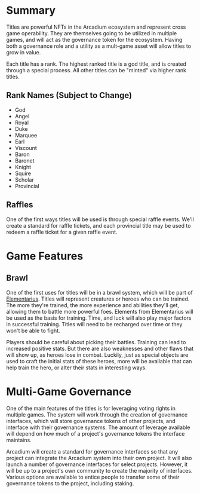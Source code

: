 # Summary

Titles are powerful NFTs in the Arcadium ecosystem and represent cross game operability. They are themselves going to be utilized in multiple games, and will act as the governance token for the ecosystem. Having both a governance role and a utility as a mult-game asset will allow titles to grow in value.

Each title has a rank. The highest ranked title is a god title, and is created through a special process. All other titles can be "minted" via higher rank titles.

## Rank Names (Subject to Change)

- God
- Angel
- Royal
- Duke
- Marquee
- Earl
- Viscount
- Baron
- Baronet
- Knight
- Squire
- Scholar
- Provincial

## Raffles

One of the first ways titles will be used is through special raffle events. We'll create a standard for raffle tickets, and each provincial title may be used to redeem a raffle ticket for a given raffle event.

# Game Features

## Brawl

One of the first uses for titles will be in a brawl system, which will be part of [Elementarius](/elementarius.md). Titles will represent creatures or heroes who can be trained. The more they're trained, the more experience and abilities they'll get, allowing them to battle more powerful foes. Elements from Elementarius will be used as the basis for training. Time, and luck will also play major factors in successful training. Titles will need to be recharged over time or they won't be able to fight.

Players should be careful about picking their battles. Training can lead to increased positive stats. But there are also weaknesses and other flaws that will show up, as heroes lose in combat. Luckily, just as special objects are used to craft the initial stats of these heroes, more will be available that can help train the hero, or alter their stats in interesting ways.

# Multi-Game Governance

One of the main features of the titles is for leveraging voting rights in multiple games. The system will work through the creation of governance interfaces, which will store governance tokens of other projects, and interface with their governance systems. The amount of leverage available will depend on how much of a project's governance tokens the interface maintains.

Arcadium will create a standard for governance interfaces so that any project can integrate the Arcadium system into their own project. It will also launch a number of governance interfaces for select projects. However, it will be up to a project's own community to create the majority of interfaces. Various options are available to entice people to transfer some of their governance tokens to the project, including staking.
